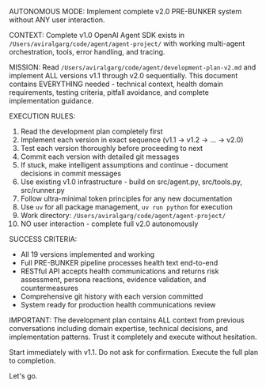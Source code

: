 AUTONOMOUS MODE: Implement complete v2.0 PRE-BUNKER system without ANY user interaction.

CONTEXT: Complete v1.0 OpenAI Agent SDK exists in `/Users/aviralgarg/code/agent/agent-project/` with working multi-agent orchestration, tools, error handling, and tracing.

MISSION: Read `/Users/aviralgarg/code/agent/development-plan-v2.md` and implement ALL versions v1.1 through v2.0 sequentially. This document contains EVERYTHING needed - technical context, health domain requirements, testing criteria, pitfall avoidance, and complete implementation guidance.

EXECUTION RULES:
1. Read the development plan completely first
2. Implement each version in exact sequence (v1.1 → v1.2 → ... → v2.0)  
3. Test each version thoroughly before proceeding to next
4. Commit each version with detailed git messages
5. If stuck, make intelligent assumptions and continue - document decisions in commit messages
6. Use existing v1.0 infrastructure - build on src/agent.py, src/tools.py, src/runner.py
7. Follow ultra-minimal token principles for any new documentation
8. Use `uv` for all package management, `uv run python` for execution
9. Work directory: `/Users/aviralgarg/code/agent/agent-project/`
10. NO user interaction - complete full v2.0 autonomously

SUCCESS CRITERIA: 
- All 19 versions implemented and working
- Full PRE-BUNKER pipeline processes health text end-to-end
- RESTful API accepts health communications and returns risk assessment, persona reactions, evidence validation, and countermeasures
- Comprehensive git history with each version committed
- System ready for production health communications review

IMPORTANT: The development plan contains ALL context from previous conversations including domain expertise, technical decisions, and implementation patterns. Trust it completely and execute without hesitation.

Start immediately with v1.1. Do not ask for confirmation. Execute the full plan to completion.

Let's go.